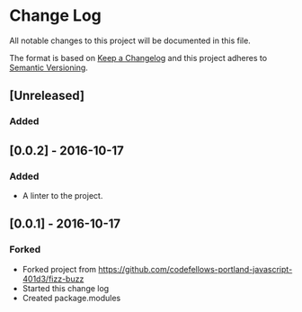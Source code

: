 # Change Log
All notable changes to this project will be documented in this file.

The format is based on [Keep a Changelog](http://keepachangelog.com/)
and this project adheres to [Semantic Versioning](http://semver.org/).

## [Unreleased]
### Added



## [0.0.2] - 2016-10-17
### Added
- A linter to the project.

## [0.0.1] - 2016-10-17
### Forked
- Forked project from https://github.com/codefellows-portland-javascript-401d3/fizz-buzz
- Started this change log
- Created package.modules

